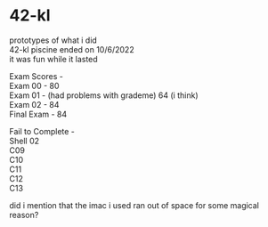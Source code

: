 # 42-kl

prototypes of what i did <br />
42-kl piscine ended on 10/6/2022 <br />
it was fun while it lasted <br />


Exam Scores - <br />
Exam 00 - 80 <br />
Exam 01 - (had problems with grademe) 64 (i think) <br />
Exam 02 - 84 <br />
Final Exam - 84 <br />

Fail to Complete - <br />
Shell 02 <br />
C09 <br />
C10 <br />
C11 <br />
C12 <br />
C13 <br />

did i mention that the imac i used ran out of space for some magical reason?
